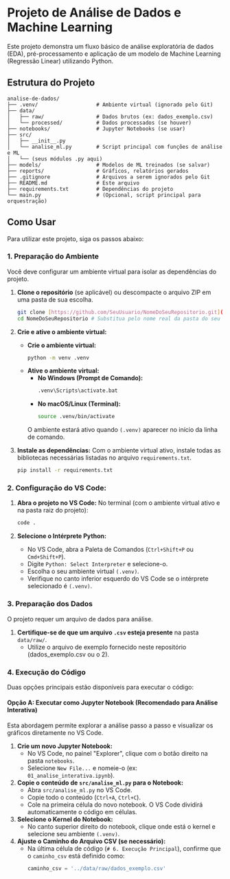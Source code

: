 # Projeto de Análise de Dados e Machine Learning

Este projeto demonstra um fluxo básico de análise exploratória de dados (EDA), pré-processamento e aplicação de um modelo de Machine Learning (Regressão Linear) utilizando Python.

## Estrutura do Projeto

```
analise-de-dados/
├── .venv/                   # Ambiente virtual (ignorado pelo Git)
├── data/
│   ├── raw/                 # Dados brutos (ex: dados_exemplo.csv)
│   └── processed/           # Dados processados (se houver)
├── notebooks/               # Jupyter Notebooks (se usar)
├── src/
│   ├── __init__.py
│   └── analise_ml.py        # Script principal com funções de análise e ML
│   └── (seus módulos .py aqui)
├── models/                  # Modelos de ML treinados (se salvar)
├── reports/                 # Gráficos, relatórios gerados
├── .gitignore               # Arquivos a serem ignorados pelo Git
├── README.md                # Este arquivo
├── requirements.txt         # Dependências do projeto
└── main.py                  # (Opcional, script principal para orquestração)
```

## Como Usar

Para utilizar este projeto, siga os passos abaixo:

### 1. Preparação do Ambiente

Você deve configurar um ambiente virtual para isolar as dependências do projeto.

1.  **Clone o repositório** (se aplicável) ou descompacte o arquivo ZIP em uma pasta de sua escolha.
    ```bash
    git clone [https://github.com/SeuUsuario/NomeDoSeuRepositorio.git](https://github.com/SeuUsuario/NomeDoSeuRepositorio.git)
    cd NomeDoSeuRepositorio # Substitua pelo nome real da pasta do seu repositório
    ```
    
2.  **Crie e ative o ambiente virtual:**
    * **Crie o ambiente virtual:**
        ```bash
        python -m venv .venv
        ```
    * **Ative o ambiente virtual:**
        * **No Windows (Prompt de Comando):**
            ```bash
            .venv\Scripts\activate.bat
            ```
        * **No macOS/Linux (Terminal):**
            ```bash
            source .venv/bin/activate
            ```
        O ambiente estará ativo quando `(.venv)` aparecer no início da linha de comando.

3.  **Instale as dependências:**
    Com o ambiente virtual ativo, instale todas as bibliotecas necessárias listadas no arquivo `requirements.txt`.
    ```bash
    pip install -r requirements.txt
    ```

### 2. Configuração do VS Code:

1.  **Abra o projeto no VS Code:**
    No terminal (com o ambiente virtual ativo e na pasta raiz do projeto):
    ```bash
    code .
    ```

2.  **Selecione o Intérprete Python:**
    * No VS Code, abra a Paleta de Comandos (`Ctrl+Shift+P` ou `Cmd+Shift+P`).
    * Digite `Python: Select Interpreter` e selecione-o.
    * Escolha o seu ambiente virtual `(.venv)`.
    * Verifique no canto inferior esquerdo do VS Code se o intérprete selecionado é `(.venv)`.

### 3. Preparação dos Dados

O projeto requer um arquivo de dados para análise.

1.  **Certifique-se de que um arquivo `.csv` esteja presente** na pasta `data/raw/`.
    * Utilize o arquivo de exemplo fornecido neste repositório (dados_exemplo.csv ou o 2).

### 4. Execução do Código

Duas opções principais estão disponíveis para executar o código:

#### Opção A: Executar como Jupyter Notebook (Recomendado para Análise Interativa)

Esta abordagem permite explorar a análise passo a passo e visualizar os gráficos diretamente no VS Code.

1.  **Crie um novo Jupyter Notebook:**
    * No VS Code, no painel "Explorer", clique com o botão direito na pasta `notebooks`.
    * Selecione `New File...` e nomeie-o (ex: `01_analise_interativa.ipynb`).
2.  **Copie o conteúdo de `src/analise_ml.py` para o Notebook:**
    * Abra `src/analise_ml.py` no VS Code.
    * Copie todo o conteúdo (`Ctrl+A`, `Ctrl+C`).
    * Cole na primeira célula do novo notebook. O VS Code dividirá automaticamente o código em células.
3.  **Selecione o Kernel do Notebook:**
    * No canto superior direito do notebook, clique onde está o kernel e selecione seu ambiente `(.venv)`.
4.  **Ajuste o Caminho do Arquivo CSV (se necessário):**
    * Na última célula de código (`# 6. Execução Principal`), confirme que o `caminho_csv` está definido como:
        ```python
        caminho_csv = '../data/raw/dados_exemplo.csv'
        ```

